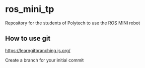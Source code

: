 # ros_mini_tp

Repository for the students of Polytech to use the ROS MINI robot

## How to use git
https://learngitbranching.js.org/

Create a branch for your initial commit
